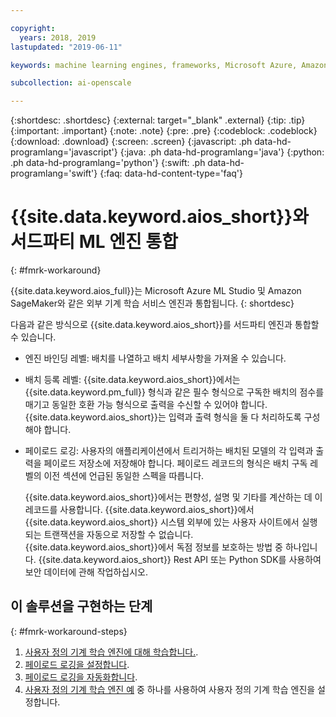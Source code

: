 ```yaml
---

copyright:
  years: 2018, 2019
lastupdated: "2019-06-11"

keywords: machine learning engines, frameworks, Microsoft Azure, Amazone SageMaker, custom ML engine 

subcollection: ai-openscale

---
```


{:shortdesc: .shortdesc}
{:external: target="_blank" .external}
{:tip: .tip}
{:important: .important}
{:note: .note}
{:pre: .pre}
{:codeblock: .codeblock}
{:download: .download}
{:screen: .screen}
{:javascript: .ph data-hd-programlang='javascript'}
{:java: .ph data-hd-programlang='java'}
{:python: .ph data-hd-programlang='python'}
{:swift: .ph data-hd-programlang='swift'}
{:faq: data-hd-content-type='faq'}

# {{site.data.keyword.aios_short}}와 서드파티 ML 엔진 통합
{: #fmrk-workaround}

{{site.data.keyword.aios_full}}는 Microsoft Azure ML Studio 및 Amazon SageMaker와 같은 외부 기계 학습 서비스 엔진과 통합됩니다.
{: shortdesc}

다음과 같은 방식으로 {{site.data.keyword.aios_short}}를 서드파티 엔진과 통합할 수 있습니다.

- 엔진 바인딩 레벨: 배치를 나열하고 배치 세부사항을 가져올 수 있습니다. 
  
- 배치 등록 레벨: {{site.data.keyword.aios_short}}에서는 {{site.data.keyword.pm_full}} 형식과 같은 필수 형식으로 구독한 배치의 점수를 매기고 동일한 호환 가능 형식으로 출력을 수신할 수 있어야 합니다. {{site.data.keyword.aios_short}}는 입력과 출력 형식을 둘 다 처리하도록 구성해야 합니다.
   

- 페이로드 로깅: 사용자의 애플리케이션에서 트리거하는 배치된 모델의 각 입력과 출력을 페이로드 저장소에 저장해야 합니다. 페이로드 레코드의 형식은 배치 구독 레벨의 이전 섹션에 언급된 동일한 스펙을 따릅니다.
   
   {{site.data.keyword.aios_short}}에서는 편향성, 설명 및 기타를 계산하는 데 이 레코드를 사용합니다. {{site.data.keyword.aios_short}}에서 {{site.data.keyword.aios_short}} 시스템 외부에 있는 사용자 사이트에서 실행되는 트랜잭션을 자동으로 저장할 수 없습니다. {{site.data.keyword.aios_short}}에서 독점 정보를 보호하는 방법 중 하나입니다. {{site.data.keyword.aios_short}} Rest API 또는 Python SDK를 사용하여 보안 데이터에 관해 작업하십시오.
   
## 이 솔루션을 구현하는 단계
{: #fmrk-workaround-steps}

1. [사용자 정의 기계 학습 엔진에 대해 학습합니다.](/docs/services/ai-openscale?topic=ai-openscale-fmrk-workaround-customengine). 
2. [페이로드 로깅을 설정합니다](/docs/services/ai-openscale?topic=ai-openscale-cdb-payload). 
3. [페이로드 로깅을 자동화합니다](/docs/services/ai-openscale?topic=ai-openscale-fmrk-workaround-pyld-lg). 
4. [사용자 정의 기계 학습 엔진 예](/docs/services/ai-openscale?topic=ai-openscale-fmrk-workaround-cstmmlsengex) 중 하나를 사용하여 사용자 정의 기계 학습 엔진을 설정합니다. 

